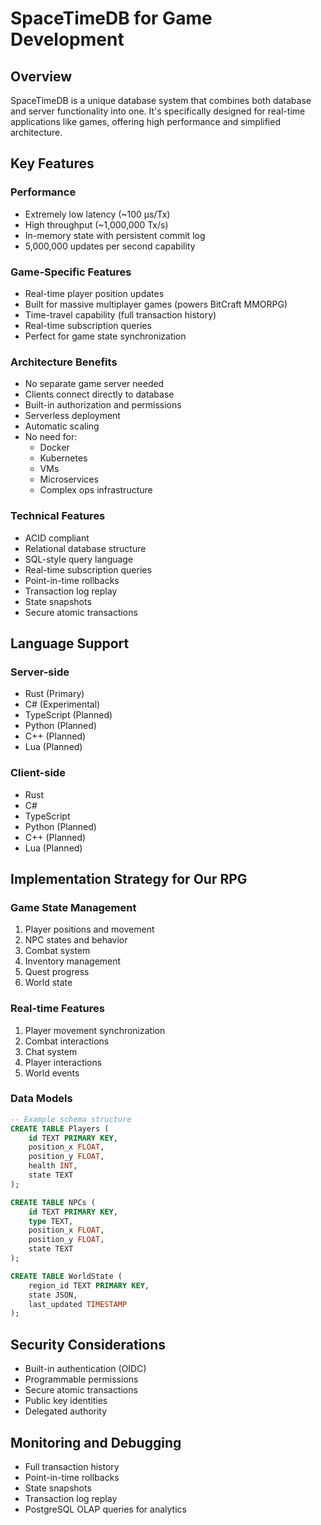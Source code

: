 # SpaceTimeDB for Game Development

## Overview
SpaceTimeDB is a unique database system that combines both database and server functionality into one. It's specifically designed for real-time applications like games, offering high performance and simplified architecture.

## Key Features

### Performance
- Extremely low latency (~100 μs/Tx)
- High throughput (~1,000,000 Tx/s)
- In-memory state with persistent commit log
- 5,000,000 updates per second capability

### Game-Specific Features
- Real-time player position updates
- Built for massive multiplayer games (powers BitCraft MMORPG)
- Time-travel capability (full transaction history)
- Real-time subscription queries
- Perfect for game state synchronization

### Architecture Benefits
- No separate game server needed
- Clients connect directly to database
- Built-in authorization and permissions
- Serverless deployment
- Automatic scaling
- No need for:
  - Docker
  - Kubernetes
  - VMs
  - Microservices
  - Complex ops infrastructure

### Technical Features
- ACID compliant
- Relational database structure
- SQL-style query language
- Real-time subscription queries
- Point-in-time rollbacks
- Transaction log replay
- State snapshots
- Secure atomic transactions

## Language Support

### Server-side
- Rust (Primary)
- C# (Experimental)
- TypeScript (Planned)
- Python (Planned)
- C++ (Planned)
- Lua (Planned)

### Client-side
- Rust
- C#
- TypeScript
- Python (Planned)
- C++ (Planned)
- Lua (Planned)

## Implementation Strategy for Our RPG

### Game State Management
1. Player positions and movement
2. NPC states and behavior
3. Combat system
4. Inventory management
5. Quest progress
6. World state

### Real-time Features
1. Player movement synchronization
2. Combat interactions
3. Chat system
4. Player interactions
5. World events

### Data Models
```sql
-- Example schema structure
CREATE TABLE Players (
    id TEXT PRIMARY KEY,
    position_x FLOAT,
    position_y FLOAT,
    health INT,
    state TEXT
);

CREATE TABLE NPCs (
    id TEXT PRIMARY KEY,
    type TEXT,
    position_x FLOAT,
    position_y FLOAT,
    state TEXT
);

CREATE TABLE WorldState (
    region_id TEXT PRIMARY KEY,
    state JSON,
    last_updated TIMESTAMP
);
```

## Security Considerations
- Built-in authentication (OIDC)
- Programmable permissions
- Secure atomic transactions
- Public key identities
- Delegated authority

## Monitoring and Debugging
- Full transaction history
- Point-in-time rollbacks
- State snapshots
- Transaction log replay
- PostgreSQL OLAP queries for analytics 